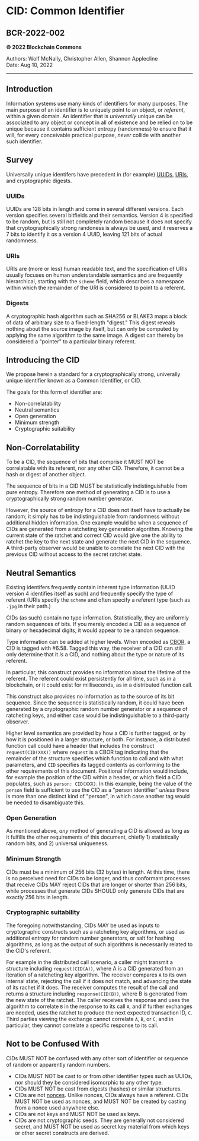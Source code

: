 # CID: Common Identifier

## BCR-2022-002

**© 2022 Blockchain Commons**

Authors: Wolf McNally, Christopher Allen, Shannon Applecline<br/>
Date: Aug 10, 2022

---

## Introduction

Information systems use many kinds of identifiers for many purposes. The main purpose of an identifier is to uniquely point to an object, or *referent*, within a given domain. An identifier that is *universally* unique can be associated to any object or concept in all of existence and be relied on to be unique because it contains sufficient entropy (randomness) to ensure that it will, for every conceivable practical purpose, *never* collide with another such identifier.

## Survey

Universally unique identifers have precedent in (for example) [UUIDs](https://en.wikipedia.org/wiki/Universally_unique_identifier), [URIs](https://en.wikipedia.org/wiki/Uniform_Resource_Identifier), and cryptographic digests.

### UUIDs

UUIDs are 128 bits in length and come in several different versions. Each version specifies several bitfields and their semantics. Version 4 is specified to be random, but is still not completely random because it does not specify that cryptographically strong randoness is always be used, and it reserves a 7 bits to identify it *as* a version 4 UUID, leaving 121 bits of actual randomness.

### URIs

URIs are (more or less) human readable text, and the specification of URIs usually focuses on human understandable semantics and are frequently hierarchical, starting with the `scheme` field, which describes a namespace within which the remainder of the URI is considered to point to a referent.

### Digests

A cryptographic hash algorithm such as SHA256 or BLAKE3 maps a block of data of arbitrary size to a fixed-length "digest." This digest reveals nothing about the source image by itself, but can only be computed by applying the same algorithm to the same image. A digest can thereby be considered a "pointer" to a particular binary referent.

## Introducing the CID

We propose herein a standard for a cryptographically strong, univerally unique identifier known as a Common Identifier, or CID.

The goals for this form of identifier are:

* Non-correlatability
* Neutral semantics
* Open generation
* Minimum strength
* Cryptographic suitability

## Non-Correlatability

To be a CID, the sequence of bits that comprise it MUST NOT be correlatable with its referent, nor any other CID. Therefore, it cannot be a hash or digest of another object.

The sequence of bits in a CID MUST be statistically indistinguishable from pure entropy. Therefore one method of generating a CID is to use a cryptographically strong random number generator.

However, the source of entropy for a CID does not itself have to actually be random; it simply has to be indistinguishable from randomness without additional hidden information. One example would be when a sequence of CIDs are generated from a ratcheting key generation algorithm. Knowing the current state of the ratchet and correct CID would give one the ability to ratchet the key to the next state and generate the next CID in the sequence. A third-party observer would be unable to correlate the next CID with the previous CID without access to the secret ratchet state.

## Neutral Semantics

Existing identifers frequently contain inherent type information (UUID version 4 identifies itself as such) and frequently specify the type of referent (URIs specify the `scheme` and often specify a referent type (such as `.jpg` in their path.)

CIDs (as such) contain no type information. Statistically, they are uniformly random sequences of bits. If you merely encoded a CID as a sequence of binary or hexadecimal digits, it would appear to be a randon sequence.

Type information can be added at higher levels. When encoded as [CBOR](https://cbor.io/), a CID is tagged with #6.58. Tagged this way, the receiver of a CID can still only determine that it *is* a CID, and nothing about the type or nature of its referent.

In particular, this construct provides no information about the lifetime of the referent. The referent could exist persistently for all time, such as in a blockchain, or it could exist for milliseconds, as in a distributed function call.

This construct also provides no information as to the source of its bit sequence. Since the sequence is statistically random, it could have been generated by a cryptographic random number generator or a sequence of ratcheting keys, and either case would be indistinguishable to a third-party observer.

Higher level semantics are provided by how a CID is further tagged, or by how it is positioned in a larger structure, or both. For instance, a distributed function call could have a header that includes the construct `request(CID(XXX))` where `request` is a CBOR tag indicating that the remainder of the structure specifies which function to call and with what parameters, and `CID` specifies its tagged contents as conforming to the other requirements of this document. Positional information would include, for example the position of the CID within a header, or which field a CID populates, such as `person: CID(XXX)`. In this example, being the value of the `person` field is sufficient to use the CID as a "person identifier" *unless* there is more than one distinct kind of "person", in which case another tag would be needed to disambiguate this.

### Open Generation

As mentioned above, *any* method of generating a CID is allowed as long as it fulfills the other requirements of this document, chiefly 1) statistically random bits, and 2) universal uniqueness.

### Minimum Strength

CIDs must be a minimum of 256 bits (32 bytes) in length. At this time, there is no perceived need for CIDs to be longer, and thus conformant processes that receive CIDs MAY reject CIDs that are longer or shorter than 256 bits, while processes that generate CIDs SHOULD only generate CIDs that are exactly 256 bits in length.

### Cryptographic suitability

The foregoing notwithstanding, CIDs MAY be used as inputs to cryptographic constructs such as a ratcheting key algorithms, or used as additional entropy for random number generators, or salt for hashing algorithms, as long as the output of such algorithms is necessarily related to the CID's referent.

For example in the distributed call scenario, a caller might transmit a structure including `request(CID(A))`, where A is a CID generated from an iteration of a ratcheting key algorithm. The receiver compares `A` to its own internal state, rejecting the call if it does not match, and advancing the state of its rachet if it does. The receiver computes the result of the call and returns a structure including `response(CID(B))`, where B is generated from the new state of the ratchet. The caller receives the response and uses the algorithm to correlate `B` in the response to its call `A`, and if further exchanges are needed, uses the ratchet to produce the next expected transaction ID, `C`. Third parties viewing the exchange cannot correlate `A`, `B`, or `C`, and in particular, they cannot correlate a specific response to its call.

## Not to be Confused With

CIDs MUST NOT be confused with any other sort of identifier or sequence of random or apparently random numbers.

* CIDs MUST NOT be cast to or from other identifier types such as UUIDs, nor should they be considered isomorphic to any other type.
* CIDs MUST NOT be cast from digests (hashes) or similar structures.
* CIDs are not [nonces](https://en.wikipedia.org/wiki/Cryptographic_nonce). Unlike nonces, CIDs always have a referent. CIDs MUST NOT be used as nonces, and MUST NOT be created by casting from a nonce used anywhere else.
* CIDs are not keys and MUST NOT be used as keys.
* CIDs are not cryptographic seeds. They are generally not considered secret, and MUST NOT be used as secret key material from which keys or other secret constructs are derived.
